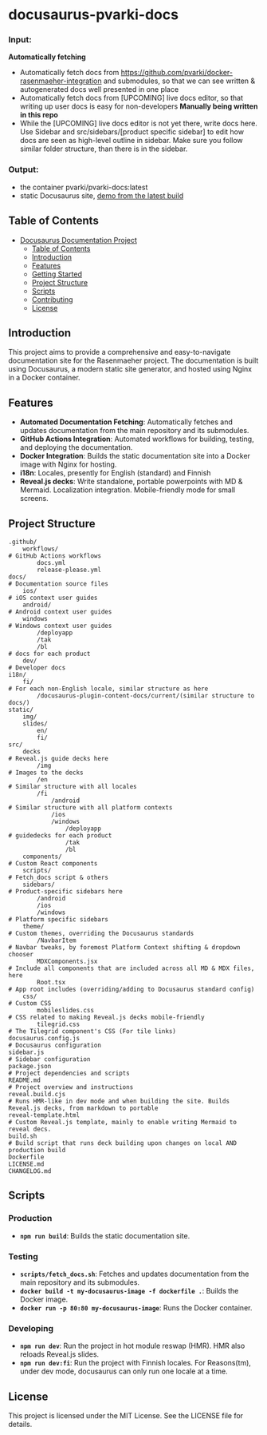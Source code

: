 # docusaurus-pvarki-docs

### Input: 
**Automatically fetching**
- Automatically fetch docs from https://github.com/pvarki/docker-rasenmaeher-integration and submodules, so that we can see written & autogenerated docs well presented in one place
- Automatically fetch docs from [UPCOMING] live docs editor, so that writing up user docs is easy for non-developers
**Manually being written in this repo**
- While the [UPCOMING] live docs editor is not yet there, write docs here. Use Sidebar and src/sidebars/[product specific sidebar] to edit how docs are seen as high-level outline in sidebar. Make sure you follow similar folder structure, than there is in the sidebar.

### Output: 
- the container pvarki/pvarki-docs:latest
- static Docusaurus site, [demo from the latest build]( https://animated-adventure-w6k79rk.pages.github.io/docs/home/)

## Table of Contents

- [Docusaurus Documentation Project](#docusaurus-documentation-project)
  - [Table of Contents](#table-of-contents)
  - [Introduction](#introduction)
  - [Features](#features)
  - [Getting Started](#getting-started)
  - [Project Structure](#project-structure)
  - [Scripts](#scripts)
  - [Contributing](#contributing)
  - [License](#license)

## Introduction

This project aims to provide a comprehensive and easy-to-navigate documentation site for the Rasenmaeher project. The documentation is built using Docusaurus, a modern static site generator, and hosted using Nginx in a Docker container.

## Features

- **Automated Documentation Fetching**: Automatically fetches and updates documentation from the main repository and its submodules.
- **GitHub Actions Integration**: Automated workflows for building, testing, and deploying the documentation.
- **Docker Integration**: Builds the static documentation site into a Docker image with Nginx for hosting.
- **i18n**: Locales, presently for English (standard) and Finnish
- **Reveal.js decks**: Write standalone, portable powerpoints with MD & Mermaid. Localization integration. Mobile-friendly mode for small screens. 

## Project Structure

```plaintext
.github/
    workflows/                                                                  # GitHub Actions workflows
        docs.yml
        release-please.yml
docs/                                                                           # Documentation source files
    ios/                                                                        # iOS context user guides
    android/                                                                    # Android context user guides
    windows                                                                     # Windows context user guides
        /deployapp
        /tak
        /bl                                                                     # docs for each product
    dev/                                                                        # Developer docs 
i18n/
    fi/                                                                         # For each non-English locale, similar structure as here
        /docusaurus-plugin-content-docs/current/(similar structure to docs/)
static/
    img/
    slides/
        en/
        fi/
src/
    decks                                                                       # Reveal.js guide decks here
        /img                                                                    # Images to the decks
        /en                                                                     # Similar structure with all locales
        /fi
            /android                                                            # Similar structure with all platform contexts
            /ios
            /windows
                /deployapp                                                      # guidedecks for each product
                /tak
                /bl
    components/                                                                 # Custom React components
    scripts/                                                                    # Fetch_docs script & others
    sidebars/                                                                   # Product-specific sidebars here
        /android
        /ios
        /windows                                                                # Platform specific sidebars
    theme/                                                                      # Custom themes, overriding the Docusaurus standards
        /NavbarItem                                                             # Navbar tweaks, by foremost Platform Context shifting & dropdown chooser
        MDXComponents.jsx                                                       # Include all components that are included across all MD & MDX files, here
        Root.tsx                                                                # App root includes (overriding/adding to Docusaurus standard config)
    css/                                                                        # Custom CSS
        mobileslides.css                                                        # CSS related to making Reveal.js decks mobile-friendly
        tilegrid.css                                                            # The Tilegrid component's CSS (For tile links)
docusaurus.config.js                                                            # Docusaurus configuration
sidebar.js                                                                      # Sidebar configuration
package.json                                                                    # Project dependencies and scripts
README.md                                                                       # Project overview and instructions
reveal.build.cjs                                                                 # Runs HMR-like in dev mode and when building the site. Builds Reveal.js decks, from markdown to portable 
reveal-template.html                                                            # Custom Reveal.js template, mainly to enable writing Mermaid to reveal decs.
build.sh                                                                        # Build script that runs deck building upon changes on local AND production build
Dockerfile                                                                      
LICENSE.md             
CHANGELOG.md            
```

## Scripts
### Production
- **`npm run build`**: Builds the static documentation site.

### Testing
- **`scripts/fetch_docs.sh`**: Fetches and updates documentation from the main repository and its submodules.
- **`docker build -t my-docusaurus-image -f dockerfile .`**: Builds the Docker image.
- **`docker run -p 80:80 my-docusaurus-image`**: Runs the Docker container.

### Developing
- **`npm run dev`**: Run the project in hot module reswap (HMR). HMR also reloads Reveal.js slides. 
- **`npm run dev:fi`**: Run the project with Finnish locales. For Reasons(tm), under dev mode, docusaurus can only run one locale at a time. 


## License
This project is licensed under the MIT License. See the LICENSE file for details.
